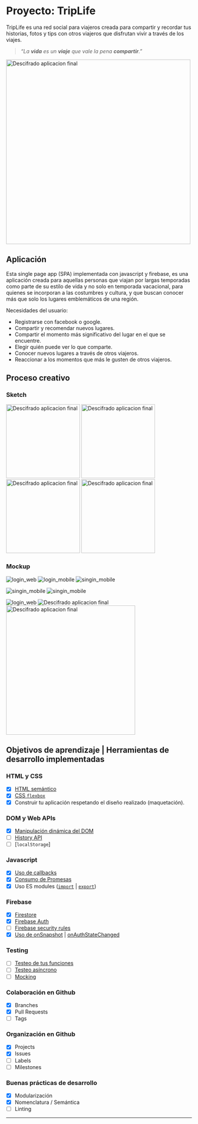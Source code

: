 # Proyecto: TripLife
TripLife es una red social para viajeros creada para compartir y recordar tus historias, fotos y tips con otros viajeros que disfrutan vivir a través de los viajes. 

>*“La **vida** es un **viaje** que vale la pena **compartir**.”*

<img src="readmeImages/logo.png" alt="Descifrado aplicacion final" width="500"/>

## Aplicación

Esta single page app (SPA) implementada con javascript y firebase, es una aplicación creada para aquellas personas que viajan por largas temporadas como parte de su estilo de vida y no solo en temporada vacacional, para quienes se incorporan a las costumbres y cultura, y que buscan conocer más que solo los lugares emblemáticos de una región.    

Necesidades del usuario:

- Registrarse con facebook o google.
- Compartir y recomendar nuevos lugares.
- Compartir el momento más significativo del lugar en el que se encuentre.
- Elegir quién puede ver lo que comparte.
- Conocer nuevos lugares a través de otros viajeros.
- Reaccionar a los momentos que más le gusten de otros viajeros.

## Proceso creativo

### Sketch

<div>
<img src="readmeImages/sketch_login.png" alt="Descifrado aplicacion final" width="200"/>
<img src="readmeImages/sketch_signin.png" alt="Descifrado aplicacion final" width="200"/>
<img src="readmeImages/sketch_profile.png" alt="Descifrado aplicacion final" width="200"/>
<img src="readmeImages/sketch_post.png" alt="Descifrado aplicacion final" width="200"/>
</div>

### Mockup

![login_web](readmeImages/login_web.png)
![login_mobile](readmeImages/login_mobile.png)
![singin_mobile](readmeImages/singin_mobile.png)

![singin_mobile](readmeImages/post_web.png)
![singin_mobile](readmeImages/post_mobile.png)

![login_web](readmeImages/profil_web.png)
<img src="readmeImages/profile_mobil.png" alt="Descifrado aplicacion final" /> </br>
<img src="readmeImages/editProfile.png" alt="Descifrado aplicacion final" width="350"/>

## Objetivos de aprendizaje | Herramientas de desarrollo implementadas

### HTML y CSS

* [x] [HTML semántico](https://developer.mozilla.org/en-US/docs/Glossary/Semantics#Semantics_in_HTML)
* [x] [CSS `flexbox`](https://css-tricks.com/snippets/css/a-guide-to-flexbox/)
* [x] Construir tu aplicación respetando el diseño realizado (maquetación).

### DOM y Web APIs

* [x] [Manipulación dinámica del DOM](https://developer.mozilla.org/es/docs/Referencia_DOM_de_Gecko/Introducci%C3%B3n)
* [ ] [History API](https://developer.mozilla.org/es/docs/DOM/Manipulando_el_historial_del_navegador)
* [ ] [`localStorage`]

### Javascript

* [x] [Uso de callbacks](https://developer.mozilla.org/es/docs/Glossary/Callback_function)
* [x] [Consumo de Promesas](https://scotch.io/tutorials/javascript-promises-for-dummies#toc-consuming-promises)
* [x] Uso ES modules
([`import`](https://developer.mozilla.org/en-US/docs/Web/JavaScript/Reference/Statements/import)
| [`export`](https://developer.mozilla.org/en-US/docs/Web/JavaScript/Reference/Statements/export))

### Firebase

* [x] [Firestore](https://firebase.google.com/docs/firestore)
* [x] [Firebase Auth](https://firebase.google.com/docs/auth/web/start)
* [ ] [Firebase security rules](https://firebase.google.com/docs/rules)
* [x] [Uso de onSnapshot](https://firebase.google.com/docs/firestore/query-data/listen)
| [onAuthStateChanged](https://firebase.google.com/docs/auth/web/start#set_an_authentication_state_observer_and_get_user_data)

### Testing

* [ ] [Testeo de tus funciones](https://jestjs.io/docs/es-ES/getting-started)
* [ ] [Testeo asíncrono](https://jestjs.io/docs/es-ES/asynchronous)
* [ ] [Mocking](https://jestjs.io/docs/es-ES/manual-mocks)

### Colaboración en Github

* [x] Branches
* [x] Pull Requests
* [ ] Tags

### Organización en Github

* [x] Projects
* [x] Issues
* [ ] Labels
* [ ] Milestones

### Buenas prácticas de desarrollo

* [x] Modularización
* [x] Nomenclatura / Semántica
* [ ] Linting

***
